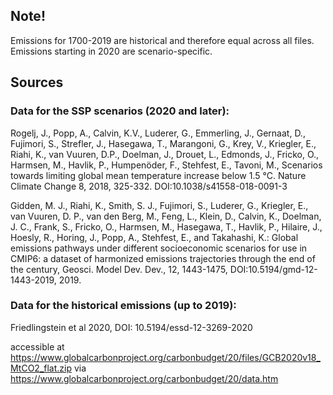 ## Note!
Emissions for 1700-2019 are historical and therefore equal across all files.
Emissions starting in 2020 are scenario-specific.


## Sources
### Data for the SSP scenarios (2020 and later):

Rogelj, J., Popp, A., Calvin, K.V., Luderer, G., Emmerling, J., Gernaat, D., Fujimori, S., Strefler, J., Hasegawa, T., Marangoni, G., Krey, V., Kriegler, E., Riahi, K., van Vuuren, D.P., Doelman, J., Drouet, L., Edmonds, J., Fricko, O., Harmsen, M., Havlik, P., Humpenöder, F., Stehfest, E., Tavoni, M.,
Scenarios towards limiting global mean temperature increase below 1.5 °C. Nature Climate Change 8, 2018, 325-332.
DOI:10.1038/s41558-018-0091-3


Gidden, M. J., Riahi, K., Smith, S. J., Fujimori, S., Luderer, G., Kriegler, E., van Vuuren, D. P., van den Berg, M., Feng, L., Klein, D., Calvin, K., Doelman, J. C., Frank, S., Fricko, O., Harmsen, M., Hasegawa, T., Havlik, P., Hilaire, J., Hoesly, R., Horing, J., Popp, A., Stehfest, E., and Takahashi, K.:
Global emissions pathways under different socioeconomic scenarios for use in CMIP6: a dataset of harmonized emissions trajectories through the end of the century, Geosci. Model Dev. Dev., 12, 1443-1475,
DOI:10.5194/gmd-12-1443-2019, 2019. 


### Data for the historical emissions (up to 2019):

Friedlingstein et al 2020,
DOI: 10.5194/essd-12-3269-2020

accessible at https://www.globalcarbonproject.org/carbonbudget/20/files/GCB2020v18_MtCO2_flat.zip
via https://www.globalcarbonproject.org/carbonbudget/20/data.htm
